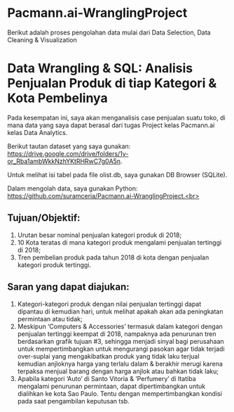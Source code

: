 # Pacmann.ai-WranglingProject
Berikut adalah proses pengolahan data mulai dari Data Selection, Data Cleaning &amp; Visualization

# Data Wrangling & SQL: Analisis Penjualan Produk di tiap Kategori & Kota Pembelinya <br>

Pada kesempatan ini, saya akan menganalisis case penjualan suatu toko, di mana data yang saya dapat berasal dari tugas Project kelas Pacmann.ai kelas Data Analytics. <br>

Berikut tautan dataset yang saya gunakan: https://drive.google.com/drive/folders/1y-or_Rba1ambWkkNzhYKtRHRwC7g0A5n. <br>

Untuk melihat isi tabel pada file olist.db, saya gunakan DB Browser (SQLite).<br>

Dalam mengolah data, saya gunakan Python: https://github.com/suramceria/Pacmann.ai-WranglingProject.<br>
## Tujuan/Objektif: <br>
1. Urutan besar nominal penjualan kategori produk di 2018; <br>
2. 10 Kota teratas di mana kategori produk mengalami penjualan tertinggi di 2018; <br>
3. Tren pembelian produk pada tahun 2018 di kota dengan penjualan kategori produk tertinggi. <br>

## Saran yang dapat diajukan:<br>
1. Kategori-kategori produk dengan nilai penjualan tertinggi dapat dipantau di kemudian hari, untuk melihat apakah akan ada peningkatan permintaan atau tidak;<br>
2. Meskipun ‘Computers & Accessories’ termasuk dalam kategori dengan penjualan tertinggi keempat di 2018, nampaknya ada penurunan tren berdasarkan grafik tujuan #3, sehingga menjadi sinyal bagi perusahaan untuk mempertimbangkan untuk mengurangi pasokan agar tidak terjadi over-suplai yang mengakibatkan produk yang tidak laku terjual kemudian anjloknya harga yang terlalu dalam & berakhir merugi karena terpaksa menjual barang dengan harga anjlok atau bahkan tidak laku;<br>
3. Apabila kategori ‘Auto’ di Santo Vitoria & ‘Perfumery’ di Itatiba mengalami penurunan permintaan, dapat dipertimbangkan untuk dialihkan ke kota Sao Paulo. Tentu dengan mempertimbangkan kondisi pada saat pengambilan keputusan tsb.<br>


